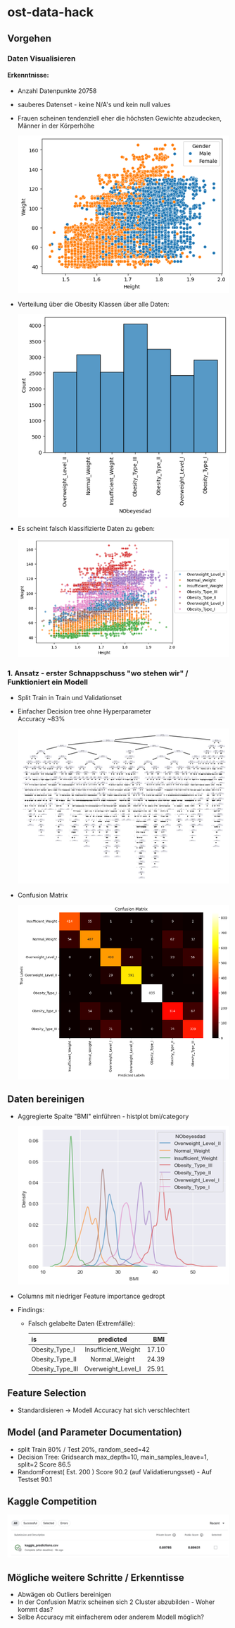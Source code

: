 # ost-data-hack

## Vorgehen

### Daten Visualisieren
  #### Erkenntnisse:
  - Anzahl Datenpunkte 20758
  - sauberes Datenset - keine N/A's und kein null values
  - Frauen scheinen tendenziell eher die höchsten Gewichte abzudecken, Männer in der Körperhöhe
    
    ![alt text](images/scatter_male_female.png)
  - Verteilung über die Obesity Klassen über alle Daten:
  
    ![alt text](images/histplot.png)
  - Es scheint falsch klassifizierte Daten zu geben:
  
    ![alt text](images/scatter_obesity.png)

### 1. Ansatz - erster Schnappschuss "wo stehen wir" / Funktioniert ein Modell
  - Split Train in Train und Validationset

  - Einfacher Decision tree ohne Hyperparameter
    <br>Accuracy ~83%
    
      ![alt text](images/1_approach_decision_tree.png)
  - Confusion Matrix
  
    ![alt text](images/1_approach_confusion_matrix.png)

## Daten bereinigen
- Aggregierte Spalte "BMI" einführen - histplot bmi/category

    ![alt text](images/bmi_category_histplot.png)
- Columns mit niedriger Feature importance gedropt
- Findings:
  - Falsch gelabelte Daten (Extremfälle):

      | is               |     predicted       |  BMI  |
      |:-----------------|:-------------------:|------:|
      | Obesity_Type_I   | Insufficient_Weight | 17.10 |
      | Obesity_Type_II  |    Normal_Weight    | 24.39 |
      | Obesity_Type_III | Overweight_Level_I  | 25.91 |

## Feature Selection
- Standardisieren -> Modell Accuracy hat sich verschlechtert

## Model (and Parameter Documentation)
- split Train 80% / Test 20%, random_seed=42
- Decision Tree: Gridsearch max_depth=10, main_samples_leave=1, split=2 Score 86.5
- RandomForrest( Est. 200 ) Score 90.2 (auf Validatierungsset) - Auf Testset 90.1

## Kaggle Competition

![Kaggle Competition](images/kaggle.png)

## Mögliche weitere Schritte / Erkenntisse
 - Abwägen ob Outliers bereinigen
 - In der Confusion Matrix scheinen sich 2 Cluster abzubilden - Woher kommt das?
 - Selbe Accuracy mit einfacherem oder anderem Modell möglich?